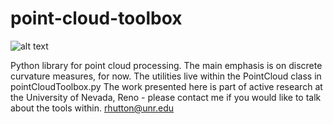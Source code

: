 # point-cloud-toolbox

![alt text](https://github.com/masnottuh/point-cloud-toolbox/blob/main/img/torus.png)

Python library for point cloud processing. The main emphasis is on discrete curvature measures, for now. 
The utilities live within the PointCloud class in pointCloudToolbox.py
The work presented here is part of active research at the University of Nevada, Reno - please contact me if you would like to talk about the tools within.
rhutton@unr.edu
